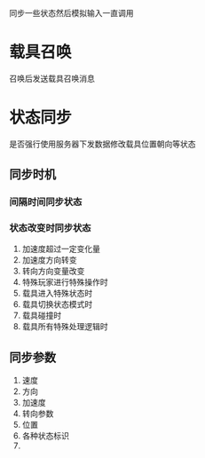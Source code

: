 同步一些状态然后模拟输入一直调用
<a name="znUUW"></a>
# 载具召唤
召唤后发送载具召唤消息
<a name="HIpPI"></a>
# 状态同步
是否强行使用服务器下发数据修改载具位置朝向等状态
<a name="Oteqb"></a>
## 同步时机
<a name="zdH8F"></a>
### 间隔时间同步状态
<a name="Mx2gE"></a>
### 状态改变时同步状态

1. 加速度超过一定变化量
2. 加速度方向转变
3. 转向方向变量改变
4. 特殊玩家进行特殊操作时
5. 载具进入特殊状态时
6. 载具切换状态模式时
7. 载具碰撞时
8. 载具所有特殊处理逻辑时
<a name="bdTsn"></a>
## 同步参数

1. 速度
2. 方向
3. 加速度
4. 转向参数
5. 位置
6. 各种状态标识
7. <br />
